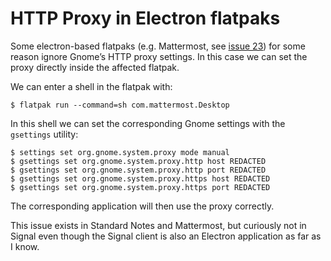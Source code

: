 # HTTP Proxy in Electron flatpaks

Some electron-based flatpaks (e.g. Mattermost, see [issue 23](https://github.com/flathub/com.mattermost.Desktop/issues/23)) for some reason ignore Gnome’s HTTP proxy settings. In this case we can set the proxy directly inside the affected flatpak.

<!--more-->

We can enter a shell in the flatpak with:

```console
$ flatpak run --command=sh com.mattermost.Desktop
```

In this shell we can set the corresponding Gnome settings with the `gsettings` utility:

```console
$ settings set org.gnome.system.proxy mode manual
$ gsettings set org.gnome.system.proxy.http host REDACTED
$ gsettings set org.gnome.system.proxy.http port REDACTED
$ gsettings set org.gnome.system.proxy.https host REDACTED
$ gsettings set org.gnome.system.proxy.https port REDACTED
```

The corresponding application will then use the proxy correctly.

This issue exists in Standard Notes and Mattermost, but curiously not in Signal even though the Signal client is also an Electron application as far as I know.
